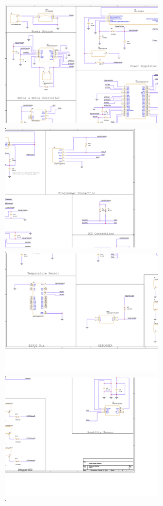 ![](Team302SchematicV2-1.png), ![](Team302SchematicV2-2.png).
![](Team302SchematicV2-3.png).
![](Team302SchematicV2-4.png).
